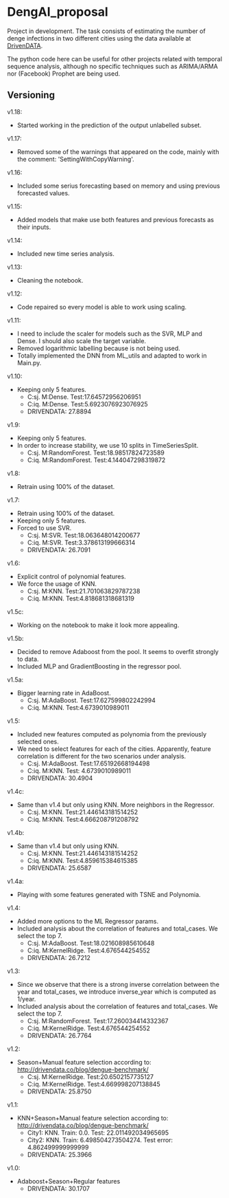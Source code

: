 # DengAI_proposal
Project in development. The task consists of estimating the number of denge infections in two different cities using the data available at [DrivenDATA](https://www.drivendata.org/competitions/44/dengai-predicting-disease-spread/).

The python code here can be useful for other projects related with temporal sequence analysis, although no specific techniques such as ARIMA/ARMA nor (Facebook) Prophet are being used.

## Versioning
v1.18:
* Started working in the prediction of the output unlabelled subset.

v1.17:
* Removed some of the warnings that appeared on the code, mainly with the comment: 'SettingWithCopyWarning'.

v1.16:
* Included some serius forecasting based on memory and using previous forecasted values.

v1.15:
* Added models that make use both features and previous forecasts as their inputs.

v1.14:
* Included new time series analysis.

v1.13:
* Cleaning the notebook.

v1.12:
* Code repaired so every model is able to work using scaling.

v1.11:
* I need to include the scaler for models such as the SVR, MLP and Dense. I should also scale the target variable.
* Removed logarithmic labelling because is not being used.
* Totally implemented the DNN from ML_utils and adapted to work in Main.py.

v1.10:
* Keeping only 5 features.
  * C:sj. M:Dense. Test:17.64572956206951
  * C:iq. M:Dense. Test:5.6923076923076925
  * DRIVENDATA: 27.8894

v1.9:
* Keeping only 5 features.
* In order to increase stability, we use 10 splits in TimeSeriesSplit.
  * C:sj. M:RandomForest. Test:18.98517824723589
  * C:iq. M:RandomForest. Test:4.144047298319872

v1.8:
* Retrain using 100% of the dataset.

v1.7:
* Retrain using 100% of the dataset.
* Keeping only 5 features.
* Forced to use SVR.
  * C:sj. M:SVR. Test:18.063648014200677
  * C:iq. M:SVR. Test:3.378613199666314
  * DRIVENDATA: 26.7091
  
v1.6:
* Explicit control of polynomial features.
* We force the usage of KNN.
  * C:sj. M:KNN. Test:21.701063829787238
  * C:iq. M:KNN. Test:4.818681318681319
  
v1.5c:
* Working on the notebook to make it look more appealing.

v1.5b:
* Decided to remove Adaboost from the pool. It seems to overfit strongly to data.
* Included MLP and GradientBoosting in the regressor pool.

v1.5a:
* Bigger learning rate in AdaBoost.
  * C:sj. M:AdaBoost. Test:17.627599802242994
  * C:iq. M:KNN. Test:4.6739010989011

v1.5:
* Included new features computed as polynomia from the previously selected ones.
* We need to select features for each of the cities. Apparently, feature correlation is different for the two scenarios under analysis.
  * C:sj. M:AdaBoost. Test:17.65192668194498
  * C:iq. M:KNN. Test: 4.6739010989011
  * DRIVENDATA: 30.4904

v1.4c:
* Same than v1.4 but only using KNN. More neighbors in the Regressor.
  * C:sj. M:KNN. Test:21.446143181514252
  * C:iq. M:KNN. Test:4.666208791208792

v1.4b:
* Same than v1.4 but only using KNN.
  * C:sj. M:KNN. Test:21.446143181514252
  * C:iq. M:KNN. Test:4.859615384615385
  * DRIVENDATA: 25.6587

v1.4a:
* Playing with some features generated with TSNE and Polynomia.

v1.4:
* Added more options to the ML Regressor params.
* Included analysis about the correlation of features and total_cases. We select the top 7. 
  * C:sj. M:AdaBoost. Test:18.021608985610648
  * C:iq. M:KernelRidge. Test:4.676544254552
  * DRIVENDATA: 26.7212

v1.3:
* Since we observe that there is a strong inverse correlation between the year and total_cases, we introduce inverse_year which is computed as 1/year.
* Included analysis about the correlation of features and total_cases. We select the top 7. 
  * C:sj. M:RandomForest. Test:17.260034414332367
  * C:iq. M:KernelRidge. Test:4.676544254552
  * DRIVENDATA: 26.7764

v1.2: 
* Season+Manual feature selection according to: http://drivendata.co/blog/dengue-benchmark/
  * C:sj. M:KernelRidge. Test:20.6502157735127
  * C:iq. M:KernelRidge. Test:4.669998207138845
  * DRIVENDATA: 25.8750

v1.1:
* KNN+Season+Manual feature selection according to: http://drivendata.co/blog/dengue-benchmark/
  * City1: KNN. Train: 0.0. Test: 22.011492034965695
  * City2: KNN. Train: 6.498504273504274. Test error: 4.862499999999999
  * DRIVENDATA: 25.3966

v1.0:
* Adaboost+Season+Regular features
  * DRIVENDATA: 30.1707
